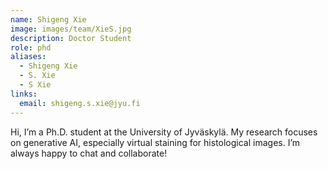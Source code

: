 ```yaml
---
name: Shigeng Xie
image: images/team/XieS.jpg
description: Doctor Student
role: phd
aliases:
  - Shigeng Xie
  - S. Xie
  - S Xie
links:
  email: shigeng.s.xie@jyu.fi
---
```


Hi, I’m a Ph.D. student at the University of Jyväskylä. My research focuses on generative AI, especially virtual staining for histological images. I’m always happy to chat and collaborate!